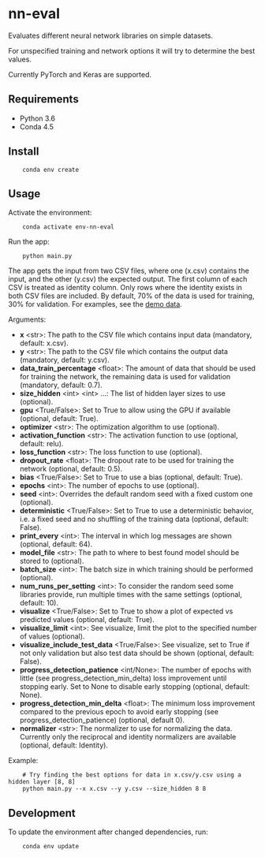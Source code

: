 nn-eval
=======

Evaluates different neural network libraries on simple datasets.

For unspecified training and network options it will try to determine the best values.

Currently PyTorch and Keras are supported.


Requirements
------------

* Python 3.6
* Conda 4.5


Install
-------

        conda env create


Usage
-----

Activate the environment:

        conda activate env-nn-eval

Run the app:

        python main.py

The app gets the input from two CSV files, where one (x.csv) contains the input, and the other (y.csv) the expected output.
The first column of each CSV is treated as identity column.
Only rows where the identity exists in both CSV files are included.
By default, 70% of the data is used for training, 30% for validation.
For examples, see the [demo data](data).

Arguments:

-   **x** \<str>\: The path to the CSV file which contains input data (mandatory, default: x.csv).
-   **y** \<str>\: The path to the CSV file which contains the output data (mandatory, default: y.csv).
-   **data_train_percentage** \<float>\: The amount of data that should be used for training the network, the remaining data is used for validation  (mandatory, default: 0.7).
-   **size_hidden** \<int\> \<int\> ...: The list of hidden layer sizes to use (optional).
-   **gpu** \<True/False\>: Set to True to allow using the GPU if available (optional, default: True).
-   **optimizer** \<str\>: The optimization algorithm to use (optional).
-   **activation_function** \<str\>: The activation function to use (optional, default: relu).
-   **loss_function** \<str\>: The loss function to use (optional).
-   **dropout_rate** \<float>\: The dropout rate to be used for training the network (optional, default: 0.5).
-   **bias** \<True/False\>: Set to True to use a bias (optional, default: True).
-   **epochs** \<int\>: The number of epochs to use (optional).
-   **seed** \<int\>: Overrides the default random seed with a fixed custom one (optional).
-   **deterministic** \<True/False\>: Set to True to use a deterministic behavior, i.e. a fixed seed and no shuffling of the training data (optional, default: False).
-   **print_every** \<int\>: The interval in which log messages are shown (optional, default: 64).
-   **model_file** \<str\>: The path to where to best found model should be stored to (optional).
-   **batch_size** \<int\>: The batch size in which training should be performed (optional).
-   **num_runs_per_setting** \<int\>: To consider the random seed some libraries provide, run multiple times with the same settings (optional, default: 10).
-   **visualize** \<True/False\>: Set to True to show a plot of expected vs predicted values (optional, default: True).
-   **visualize_limit** \<int\>: See visualize, limit the plot to the specified number of values (optional).
-   **visualize_include_test_data** \<True/False\>: See visualize, set to True if not only validation but also test data should be shown (optional, default: False).
-   **progress_detection_patience** \<int/None\>: The number of epochs with little (see progress_detection_min_delta) loss improvement until stopping early. Set to None to disable early stopping (optional, default: None).
-   **progress_detection_min_delta** \<float>\: The minimum loss improvement compared to the previous epoch to avoid early stopping (see progress_detection_patience) (optional, default 0).
-   **normalizer** \<str\>: The normalizer to use for normalizing the data. Currently only the reciprocal and identity normalizers are available (optional, default: Identity).

Example:

        # Try finding the best options for data in x.csv/y.csv using a hidden layer [8, 8]
        python main.py --x x.csv --y y.csv --size_hidden 8 8


Development
-----------

To update the environment after changed dependencies, run:

        conda env update
